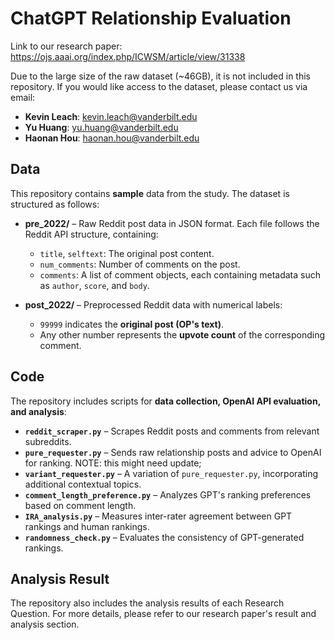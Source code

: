 # ChatGPT Relationship Evaluation

Link to our research paper: https://ojs.aaai.org/index.php/ICWSM/article/view/31338

Due to the large size of the raw dataset (~46GB), it is not included in this repository. If you would like access to the dataset, please contact us via email:
- **Kevin Leach**: kevin.leach@vanderbilt.edu  
- **Yu Huang**: yu.huang@vanderbilt.edu  
- **Haonan Hou**: haonan.hou@vanderbilt.edu  

## Data
This repository contains **sample** data from the study. The dataset is structured as follows:

- **pre_2022/** – Raw Reddit post data in JSON format. Each file follows the Reddit API structure, containing:
  - `title`, `selftext`: The original post content.
  - `num_comments`: Number of comments on the post.
  - `comments`: A list of comment objects, each containing metadata such as `author`, `score`, and `body`.

- **post_2022/** – Preprocessed Reddit data with numerical labels:
  - `99999` indicates the **original post (OP's text)**.
  - Any other number represents the **upvote count** of the corresponding comment.

## Code
The repository includes scripts for **data collection, OpenAI API evaluation, and analysis**:

- **`reddit_scraper.py`** – Scrapes Reddit posts and comments from relevant subreddits.
- **`pure_requester.py`** – Sends raw relationship posts and advice to OpenAI for ranking. NOTE: this might need update;
- **`variant_requester.py`** – A variation of `pure_requester.py`, incorporating additional contextual topics.
- **`comment_length_preference.py`** – Analyzes GPT's ranking preferences based on comment length.
- **`IRA_analysis.py`** – Measures inter-rater agreement between GPT rankings and human rankings.
- **`randomness_check.py`** – Evaluates the consistency of GPT-generated rankings.

## Analysis Result
The repository also includes the analysis results of each Research Question. For more details, please refer to our research paper's result and analysis section.
